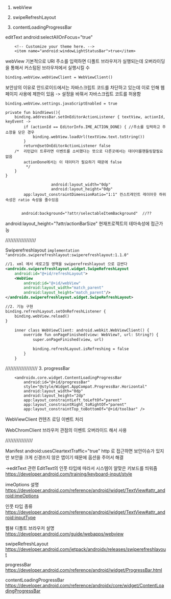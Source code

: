
1. webView

2. swipeRefreshLayout

3. contentLoadingProgressBar


editText
android:selectAllOnFocus="true"


        <!-- Customize your theme here. -->
        <item name="android:windowLightStatusBar">true</item>


webView
기본적으로 URl 주소를 입력하면 디폴트 브라우저가 실행되는데
오버라이딩을 통해서 커스텀된 브라우저에서 실행시킬 수

`binding.webView.webViewClient = WebViewClient()`

보안상의 이유로 안드로이드에서는 자바스크립트 코드를 차단하고 있는데
이로 인해 웹페이지 사용에 제한이 있음 -> 설정을 바꿔서 자바스크립트 코트를 허용함

`binding.webView.settings.javaScriptEnabled = true`


    private fun bindViews(){
        binding.addressBar.setOnEditorActionListener { textView, actionId, keyEvent ->
            if (actionId == EditorInfo.IME_ACTION_DONE) { //주소를 입력하고 주소창을 닫은 경우
                binding.webView.loadUrl(textView.text.toString())
            }
            return@setOnEditorActionListener false
        /*  리턴값이 트루라면 이벤트를 소비했다는 뜻으로 다른곳에서는 데이터를핸들링할필요없음
            actionDone에서는 이 데이터가 필요하기 때문에 false
             */
        }
    }

                        android:layout_width="0dp"
                        android:layout_height="0dp"
            app:layout_constraintDimensionRatio="1:1" 컨스트레인트 레이아웃 하위 속성은 ratio 속성을 줄수있음


           android:background="?attr/selectableItemBackground"  //??

android:layout_height="?attr/actionBarSize" 현재프로젝트의 테마속성에 접근가능

///////////////////

Swiperefreshlayout
`implementation "androidx.swiperefreshlayout:swiperefreshlayout:1.1.0"`


```xml
//1. xml 에서 새로고칠 영역을 swiperefreshlayout 으로 감싼다
<androidx.swiperefreshlayout.widget.SwipeRefreshLayout
    android:id="@+id/refreshLayout">
    <WebView
        android:id="@+id/webView"
        android:layout_width="match_parent"
        android:layout_height="match_parent"/>
</androidx.swiperefreshlayout.widget.SwipeRefreshLayout>

//2. 기능 구현
binding.refreshLayout.setOnRefreshListener {
    binding.webView.reload()
}

    inner class WebViewClient: android.webkit.WebViewClient() {
        override fun onPageFinished(view: WebView?, url: String?) {
            super.onPageFinished(view, url)

            binding.refreshLayout.isRefreshing = false
        }
    }
```
////////////////////
3. progressBar

        <androidx.core.widget.ContentLoadingProgressBar
            android:id="@+id/progressBar"
            style="@style/Widget.AppCompat.ProgressBar.Horizontal"
            android:layout_width="0dp"
            android:layout_height="2dp"
            app:layout_constraintLeft_toLeftOf="parent"
            app:layout_constraintRight_toRightOf="parent"
            app:layout_constraintTop_toBottomOf="@+id/toolbar" />



WebViewClient
컨텐츠 로딩 이벤트 처리


WebChromClient
브라우저 관점의 이벤트 오버라이드 해서 사용

/////////////////


Manifest
android:usesCleartextTraffic="true"
http 로 접근하면 보안이슈가 있지만 보안을 크게 신경쓰지 않은 앱이기 때문에 옵션을 주어서 해결

->editText 관련
EditText의 인풋 타입에 따라서 시스템이 알맞은 키보드를 띄워줌
https://developer.android.com/training/keyboard-input/style

imeOptions 설명
https://developer.android.com/reference/android/widget/TextView#attr_android:imeOptions

인풋 타입 종류
https://developer.android.com/reference/android/widget/TextView#attr_android:inputType

웹뷰 디폴트 브라우저 설명
https://developer.android.com/guide/webapps/webview

swipeRefreshLayout
https://developer.android.com/jetpack/androidx/releases/swiperefreshlayout

progressBar
https://developer.android.com/reference/android/widget/ProgressBar.html

contentLoadingProgressBar
https://developer.android.com/reference/androidx/core/widget/ContentLoadingProgressBar

